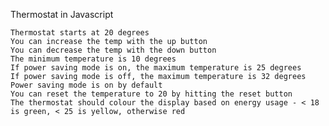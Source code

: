 Thermostat in Javascript


    Thermostat starts at 20 degrees
    You can increase the temp with the up button
    You can decrease the temp with the down button
    The minimum temperature is 10 degrees
    If power saving mode is on, the maximum temperature is 25 degrees
    If power saving mode is off, the maximum temperature is 32 degrees
    Power saving mode is on by default
    You can reset the temperature to 20 by hitting the reset button
    The thermostat should colour the display based on energy usage - < 18 is green, < 25 is yellow, otherwise red
